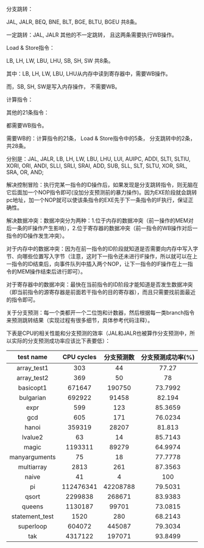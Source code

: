 分支跳转：

JAL, JALR, BEQ, BNE, BLT, BGE, BLTU, BGEU 共8条。

一定跳转：JAL, JALR 其他的不一定跳转， 且这两条需要执行WB操作。



Load & Store指令：

LB, LH, LW, LBU, LHU, SB, SH, SW 共8条。

其中：LB, LH, LW, LBU, LHU从内存中读到寄存器中，需要WB操作。

而，SB, SH, SW是写入内存操作， 不需要WB。



计算指令：

其他的21条指令：

都需要WB指令。



需要WB的：计算指令的21条， Load & Store指令中的5条， 分支跳转中的2条， 共28条。

分别是：JAL, JALR, LB, LH, LW, LBU, LHU, LUI, AUIPC, ADDI, SLTI, SLTIU, XORI, ORI, ANDI, SLLI, SRLI, SRAI, ADD, SUB, SLL, SLT, SLTU, XOR, SRL, SRA, OR, AND;



解决控制冒险：执行完某一指令的ID操作后，如果发现是分支跳转指令，则无脑在它后面加一个NOP指令即可(没加分支预测前的暴力操作)。因为EXE阶段就会跳转pc地址，加一个NOP就可以使该条指令的EXE先于下一条指令的IF执行，保证正确性。

解决数据冲突：数据冲突分为两种：1.位于内存的数据冲突（前一操作的MEM对后一条的IF操作产生影响），2.位于寄存器的数据冲突（前一指令的WB操作对后一指令的ID操作发生冲突）。

对于内存中的数据冲突：因为在前一指令的ID阶段就知道是否需要向内存中写入字节、向哪些位置写入字节（注意，这时下一指令还未进行IF操作，所以就可以在上一指令的ID结束后，向事件队列中插入两个NOP，让下一指令的IF操作在上一指令的MEM操作结束后进行即可）。

对于寄存器中的数据冲突：最快在当前指令的ID阶段才能知道是否发生数据冲突（即当前指令的源寄存器是前面若干指令的目的寄存器），而且只需要找前面最近的指令即可。

关于分支预测：每一个类都开一个二位饱和计数器，然后根据每一类branch指令来预测跳转结果（实现过程有很多细节，具体参考代码注释）。

下表是CPU的相关性能和分支预测的效率（JAL和JALR也被算作分支预测中，所以实际的分支预测成功率应该比下表要低）：

|   test name    | CPU cycles | 分支预测数 | 分支预测成功率(%) |
| :------------: | :--------: | :--------: | :---------------: |
|  array_test1   |    303     |     44     |       77.27       |
|  array_test2   |    369     |     50     |        78         |
|   basicopt1    |   671647   |   190750   |      73.7992      |
|   bulgarian    |   692922   |   91458    |      82.194       |
|      expr      |    599     |    123     |      85.3659      |
|      gcd       |    605     |    171     |      76.0234      |
|     hanoi      |   359319   |   28207    |      81.813       |
|    lvalue2     |     63     |     14     |      85.7143      |
|     magic      |  1193311   |   89279    |      64.9974      |
| manyarguments  |     75     |     18     |      77.7778      |
|   multiarray   |    2813    |    261     |      87.3563      |
|     naive      |     41     |     4      |        100        |
|       pi       | 112476341  |  42208788  |      79.5031      |
|     qsort      |  2299838   |   268671   |      83.9383      |
|     queens     |  1130187   |   99701    |      73.0815      |
| statement_test |    1520    |    280     |      68.2143      |
|   superloop    |   604072   |   445087   |      79.3034      |
|      tak       |  4317122   |   197071   |      93.8499      |

